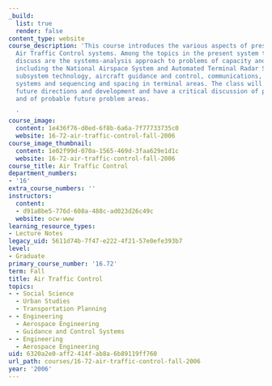 ```yaml
---
_build:
  list: true
  render: false
content_type: website
course_description: 'This course introduces the various aspects of present and future
  Air Traffic Control systems. Among the topics in the present system that we will
  discuss are the systems-analysis approach to problems of capacity and safety, surveillance,
  including the National Airspace System and Automated Terminal Radar Systems, navigation
  subsystem technology, aircraft guidance and control, communications, collision avoidance
  systems and sequencing and spacing in terminal areas. The class will then talk about
  future directions and development and have a critical discussion of past proposals
  and of probable future problem areas.

  '
course_image:
  content: 1e436f76-d0ed-6f8b-6a6a-7f77733735c0
  website: 16-72-air-traffic-control-fall-2006
course_image_thumbnail:
  content: 1e02f99d-070a-1565-469d-3faa629e1d1c
  website: 16-72-air-traffic-control-fall-2006
course_title: Air Traffic Control
department_numbers:
- '16'
extra_course_numbers: ''
instructors:
  content:
  - d91a8be5-776d-608a-488c-ad023d26c49c
  website: ocw-www
learning_resource_types:
- Lecture Notes
legacy_uid: 5611d74b-7f47-e222-4f21-57e0efe393b7
level:
- Graduate
primary_course_number: '16.72'
term: Fall
title: Air Traffic Control
topics:
- - Social Science
  - Urban Studies
  - Transportation Planning
- - Engineering
  - Aerospace Engineering
  - Guidance and Control Systems
- - Engineering
  - Aerospace Engineering
uid: 6320a2e0-aff2-414f-ab8a-6b89119ff760
url_path: courses/16-72-air-traffic-control-fall-2006
year: '2006'
---
```

